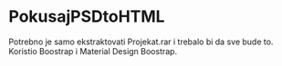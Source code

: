 # PokusajPSDtoHTML

Potrebno je samo ekstraktovati Projekat.rar i trebalo bi da sve bude to. 
Koristio Boostrap i Material Design Boostrap.
